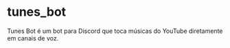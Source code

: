 # tunes_bot
Tunes Bot é um bot para Discord que toca músicas do YouTube diretamente em canais de voz.
